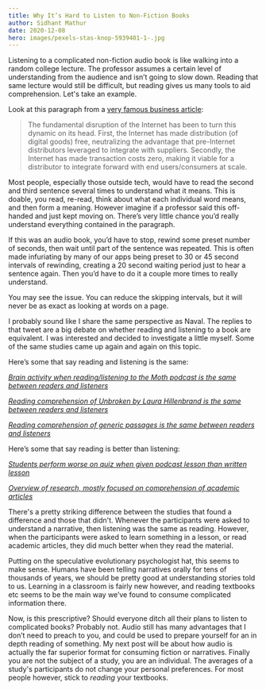```yaml
---
title: Why It’s Hard to Listen to Non-Fiction Books
author: Sidhant Mathur
date: 2020-12-08
hero: images/pexels-stas-knop-5939401-1-.jpg
---
```

Listening to a complicated non-fiction audio book is like walking into a random college lecture. The professor assumes a certain level of understanding from the audience and isn’t going to slow down. Reading that same lecture would still be difficult, but reading gives us many tools to aid comprehension. Let's take an example.

Look at this paragraph from a [very famous business article](https://stratechery.com/2015/aggregation-theory/):

> The fundamental disruption of the Internet has been to turn this dynamic on its head. First, the Internet has made distribution (of digital goods) free, neutralizing the advantage that pre-Internet distributors leveraged to integrate with suppliers. Secondly, the Internet has made transaction costs zero, making it viable for a distributor to integrate forward with end users/consumers at scale.

Most people, especially those outside tech, would have to read the second and third sentence several times to understand what it means. This is doable, you read, re-read, think about what each individual word means, and then form a meaning. However imagine if a professor said this off-handed and just kept moving on. There’s very little chance you’d really understand everything contained in the paragraph.

If this was an audio book, you’d have to stop, rewind some preset number of seconds, then wait until part of the sentence was repeated. This is often made infuriating by many of our apps being preset to 30 or 45 second intervals of rewinding, creating a 20 second waiting period just to hear a sentence again. Then you’d have to do it a couple more times to really understand.

You may see the issue. You can reduce the skipping intervals, but it will never be as exact as looking at words on a page.

I probably sound like I share the same perspective as Naval. The replies to that tweet are a big debate on whether reading and listening to a book are equivalent. I was interested and decided to investigate a little myself. Some of the same studies came up again and again on this topic.

Here’s some that say reading and listening is the same:

*[Brain activity when reading/listening to the Moth podcast is the same between readers and listeners](https://www.jneurosci.org/content/39/39/7722#sec-34)*

*[Reading comprehension of Unbroken by Laura Hillenbrand is the same between readers and listeners](https://journals.sagepub.com/doi/full/10.1177/2158244016669550)*

*[Reading comprehension of generic passages is the same between readers and listeners](https://www.researchgate.net/publication/21016436_Investigating_Differences_in_General_Comprehension_Skill)‍[‍](https://www.researchgate.net/publication/21016436_Investigating_Differences_in_General_Comprehension_Skill)*

Here’s some that say reading is better than listening:

*[Students perform worse on quiz when given podcast lesson than written lesson](https://journals.sagepub.com/doi/abs/10.1080/00986283.2010.488542)*

*[Overview of research, mostly focused on comprehension of academic articles](https://www.tandfonline.com/doi/pdf/10.1080/00048623.2016.1227661)‍*‍

There's a pretty striking difference between the studies that found a difference and those that didn't. Whenever the participants were asked to understand a narrative, then listening was the same as reading. However, when the participants were asked to learn something in a lesson, or read academic articles, they did much better when they read the material.

Putting on the speculative evolutionary psychologist hat, this seems to make sense. Humans have been telling narratives orally for tens of thousands of years, we should be pretty good at understanding stories told to us. Learning in a classroom is fairly new however, and reading textbooks etc seems to be the main way we’ve found to consume complicated information there.

Now, is this prescriptive? Should everyone ditch all their plans to listen to complicated books? Probably not. Audio still has many advantages that I don’t need to preach to you, and could be used to prepare yourself for an in depth reading of something. My next post will be about how audio is actually the far superior format for consuming fiction or narratives. Finally you are not the subject of a study, you are an individual. The averages of a study's participants do not change your personal preferences. For most people however, stick to *reading* your textbooks.